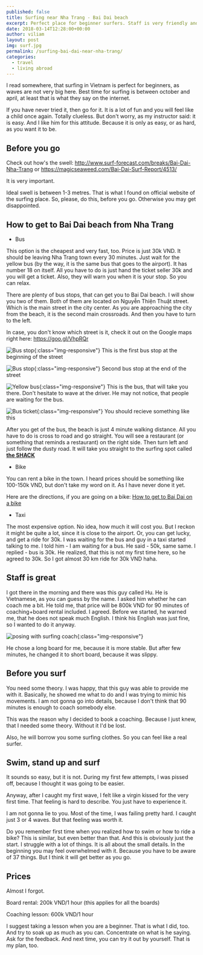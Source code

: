 ```yaml
---
published: false
title: Surfing near Nha Trang - Bai Dai beach
excerpt: Perfect place for beginner surfers. Staff is very friendly and prices are reasonable. Definitely worth checking out. 
date: 2018-03-14T12:28:00+00:00
author: viliam
layout: post
img: surf.jpg
permalink: /surfing-bai-dai-near-nha-trang/
categories:
  - travel
  - living abroad
---
```


I read somewhere, that surfing in Vietnam is perfect for beginners, as waves are not very big here. Best time for surfing
is between october and april, at least that is what they say on the internet.

If you have never tried it, then go for it. It is a lot of fun and you will feel like a child once again. Totally clueless. But
don't worry, as my instructor said: it is easy. And I like him for this attitude. Because it is only as easy, or as hard, as you
want it to be.

## Before you go

Check out how's the swell: http://www.surf-forecast.com/breaks/Bai-Dai-Nha-Trang or https://magicseaweed.com/Bai-Dai-Surf-Report/4513/

It is very important.

Ideal swell is between 1-3 metres. That is what I found on official website of the surfing place. So, please, do this, before you go. Otherwise you may get disappointed. 

## How to get to Bai Dai beach from Nha Trang

* Bus

This option is the cheapest and very fast, too. Price is just 30k VND. It should be leaving Nha Trang town every 30 minutes. Just wait for the yellow bus (by the way, it is the same bus that goes to the airport). It has number 18 on itself. All you have to do is just hand the ticket seller 30k and you will get a ticket. Also, they will warn you when it is your stop. So you can relax.

There are plenty of bus stops, that can get you to Bai Dai beach. I will show you two of them. Both of them are located on Nguyễn Thiện Thuật street. Which is the main street in the city center. As you are approaching the city from the beach, it is the second main crossroads. And then you have to turn to the left.

In case, you don't know which street is it, check it out on the Google maps right here: https://goo.gl/VhpRQr

![Bus stop](/images/bus-stop02.jpg){:class="img-responsive"}
This is the first bus stop at the beginning of the street

![Bus stop](/images/bus-stop03.jpg){:class="img-responsive"}
Second bus stop at the end of the street

![Yellow bus](/images/yellowbus.jpg){:class="img-responsive"}
This is the bus, that will take you there. Don't hesitate to wave at the driver. He may not notice, that people are waiting for the bus.

![Bus ticket](/images/bus-ticket.jpg){:class="img-responsive"}
You should recieve something like this

After you get of the bus, the beach is just 4 minute walking distance. All you have to do is cross to road and go straight. You
will see a restaurant (or something that reminds a restaurant) on the right side. Then turn left and just follow the dusty road.
It will take you straight to the surfing spot called **[the SHACK](http://www.shackvietnam.com/)**

* Bike

You can rent a bike in the town. I heard prices should be something like 100-150k VND, but don't take my word on it. As I have
never done it yet.

Here are the directions, if you are going on a bike: [How to get to Bai Dai on a bike](http://www.shackvietnam.com/index.php/about-us/)

* Taxi

The most expensive option. No idea, how much it will cost you. But I reckon it might be quite a lot, since it is close to the
airport. Or, you can get lucky, and get a ride for 30k. I was waiting for the bus and guy in a taxi started talking to me. I
told him - I am waiting for a bus. He said - 50k, same same. I replied - bus is 30k. He realized, that this is not my first 
time here, so he agreed to 30k. So I got almost 30 km ride for 30k VND haha.

## Staff is great

I got there in the morning and there was this guy called Hu. He is Vietnamese, as you can guess by the name. I asked him whether
he can coach me a bit. He told me, that price will be 800k VND for 90 minutes of coaching+board rental included. I agreed. Before we started, he warned me, that he does not speak much English. I think his English was just fine, so I wanted to do it anyway.

![posing with surfing coach](/images/baidai-beach.jpg){:class="img-responsive"}

He chose a long board for me, because it is more stable. But after few minutes, he changed it to short board, because it was slippy.

## Before you surf

You need some theory. I was happy, that this guy was able to provide me with it. Basically, he showed me what to do and I was trying to mimic his movements. I am not gonna go into details, because I don't think that 90 minutes is enough to coach somebody else. 

This was the reason why I decided to book a coaching. Because I just knew, that I needed some theory. Without it I'd be lost.

Also, he will borrow you some surfing clothes. So you can feel like a real surfer. 

## Swim, stand up and surf

It sounds so easy, but it is not. During my first few attempts, I was pissed off, because I thought it was going to be easier.

Anyway, after I caught my first wave, I felt like a virgin kissed for the very first time. That feeling is hard to describe. You just have to experience it.

I am not gonna lie to you. Most of the time, I was failing pretty hard. I caught just 3 or 4 waves. But that feeling was worth it. 

Do you remember first time when you realized how to swim or how to ride a bike? This is similar, but even better than that. And this is obviously just the start. I struggle with a lot of things. It is all about the small details. In the beginning you may feel overwhelmed with it. Because you have to be aware of 37 things. But I think it will get better as you go.

## Prices

Almost I forgot.

Board rental: 200k VND/1 hour (this applies for all the boards)

Coaching lesson: 600k VND/1 hour

I suggest taking a lesson when you are a beginner. That is what I did, too. And try to soak up as much as you can. Concentrate on what is he saying. Ask for the feedback. And next time, you  can try it out by yourself. That is my plan, too.






